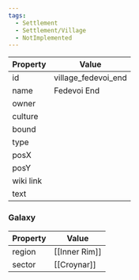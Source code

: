 ```yaml
---
tags:
  - Settlement
  - Settlement/Village
  - NotImplemented
---
```


| Property  | Value               |
| --------- | ------------------- |
| id        | village_fedevoi_end |
| name      | Fedevoi End         |
| owner     |                     |
| culture   |                     |
| bound     |                     |
| type      |                     |
| posX      |                     |
| posY      |                     |
| wiki link |                     |
| text      |                     |

### Galaxy
| Property | Value         |
| -------- | ------------- |
| region   | [[Inner Rim]] |
| sector   | [[Croynar]]   |
